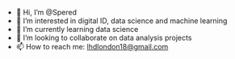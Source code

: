 - 👋 Hi, I’m @Spered
- 👀 I’m interested in digital ID, data science and machine learning
- 🌱 I’m currently learning data science
- 💞️ I’m looking to collaborate on data analysis projects
- 📫 How to reach me: lhdlondon18@gmail.com

<!---
Spered/Spered is a ✨ special ✨ repository because its `README.md` (this file) appears on your GitHub profile.
You can click the Preview link to take a look at your changes.
--->
